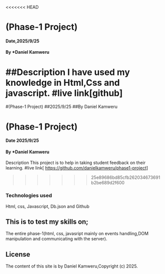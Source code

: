 
<<<<<<< HEAD
# (Phase-1 Project)
#### Date,2025/9/25
#### By *Daniel Kamweru
##Description
I have used my knowledge in Html,Css and javascript.
#live link[github]
=======
#(Phase-1 Project)
##2025/9/25
##By Daniel Kamweru
# (Phase-1 Project)
#### Date 2025/9/25
#### By *Daniel Kamweru
Description
This project is to help in taking student feedback on their learning.
#live link[ https://github.com/danielkamweru/phase1-project]
>>>>>>> 25e89686bd85cfb262034673691b2be689d2f600
### Technologies used
Html,
css,
Javascript,
Db.json
and Github
## This is to test my skills on;
The entire phase-1(html, css, javasript mainly on events handling,DOM manipulation and communicating with the server).
## License
The content of this site is by Daniel Kamweru,Copyright (c) 2025.

